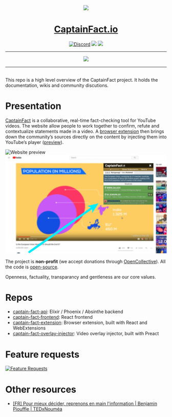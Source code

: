 <p align="center"><img src="https://avatars0.githubusercontent.com/u/28169525?s=200&v=4" height="125"/></p>
<h1 align="center"><a href="https://captainfact.io">CaptainFact.io</a></h1>
<p align="center"><a href="https://discord.gg/2Qd7hMz" title="Discord"><img src="https://discordapp.com/api/guilds/416782744748687361/widget.png" alt="Discord"></a>
<a href="https://twitter.com/CaptainFact_io" title="Twitter"><img src="https://img.shields.io/twitter/follow/CaptainFact_io.svg?style=social&label=Follow"></a>
<a href="https://opencollective.com/captainfact_io" title="Backers on Open Collective"><img src="https://opencollective.com/captainfact_io/backers/badge.svg"></a>
</p>
<hr/>
<p align="center">
<a href="https://opencollective.com/captainfact_io/donate" target="_blank">
  <img src="https://opencollective.com/captainfact_io/donate/button@2x.png?color=white" width=300 />
</a>
</p>
<hr/>
<br/>
This repo is a high level overview of the CaptainFact project. It holds the documentation, wikis and community discutions.

# Presentation

[CaptainFact](https://captainfact.io) is a collaborative, real-time fact-checking tool for YouTube videos. The website allow people to work together to confirm, refute and contextualize statements made in a video. A [browser extension](https://captainfact.io/extension) then brings down the community’s sources directly on the content by injecting them into YouTube’s player ([preview](https://www.youtube.com/watch?v=4-_nnwgqw9c)).

![Website preview](https://screenshotscdn.firefoxusercontent.com/images/33f2e950-7237-4dee-b3db-1e351fe6c473.png)
![Youtube integration preview](https://raw.githubusercontent.com/CaptainFact/captain-fact-extension/staging/misc/demo-youtube.jpg)

The project is **non-profit** (we accept donations through [OpenCollective](https://opencollective.com/captainfact_io)). All the code is [open-source](https://github.com/CaptainFact). 

Openness, factuality, transparancy and gentleness are our core values.

# Repos

* [captain-fact-api](https://github.com/CaptainFact/captain-fact-api): Elixir / Phoenix / Absinthe backend
* [captain-fact-frontend](https://github.com/CaptainFact/captain-fact-frontend): React frontend
* [captain-fact-extension](https://github.com/CaptainFact/captain-fact-extension): Browser extension, built with React and WebExtensions
* [captain-fact-overlay-injector](https://github.com/CaptainFact/captain-fact-injector): Video overlay injector, built with Preact

# Feature requests

[![Feature Requests](http://feathub.com/CaptainFact/captain-fact?format=svg)](http://feathub.com/CaptainFact/captain-fact)

# Other resources

* [[FR] Pour mieux décider, reprenons en main l'information | Benjamin Piouffle | TEDxNouméa](https://www.youtube.com/watch?v=Qq3cars_Dxs)

